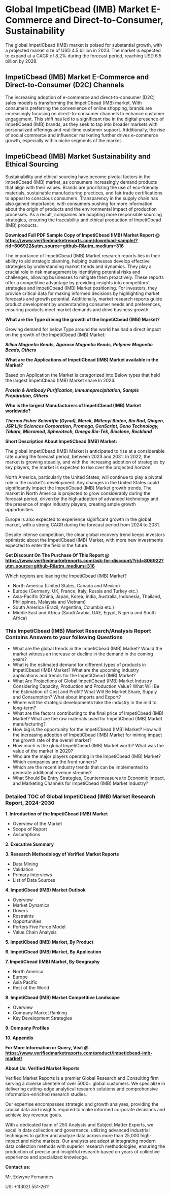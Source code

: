 <h1>Global ImpetiCbead (IMB) Market E-Commerce and Direct-to-Consumer, Sustainability</h1><p class=""><p>The global ImpetiCbead (IMB) market is poised for substantial growth, with a projected market size of USD 4.5 billion in 2023. The market is expected to expand at a CAGR of 8.2% during the forecast period, reaching USD 6.5 billion by 2028.</p><h2>ImpetiCbead (IMB) Market E-Commerce and Direct-to-Consumer (D2C) Channels</h2><p>The increasing adoption of e-commerce and direct-to-consumer (D2C) sales models is transforming the ImpetiCbead (IMB) market. With consumers preferring the convenience of online shopping, brands are increasingly focusing on direct-to-consumer channels to enhance customer engagement. This shift has led to a significant rise in the digital presence of ImpetiCbead (IMB) brands, as they seek to tap into broader markets with personalized offerings and real-time customer support. Additionally, the rise of social commerce and influencer marketing further drives e-commerce growth, especially within niche segments of the market.</p><h2>ImpetiCbead (IMB) Market Sustainability and Ethical Sourcing</h2><p>Sustainability and ethical sourcing have become pivotal factors in the ImpetiCbead (IMB) market, as consumers increasingly demand products that align with their values. Brands are prioritizing the use of eco-friendly materials, sustainable manufacturing practices, and fair trade certifications to appeal to conscious consumers. Transparency in the supply chain has also gained importance, with consumers pushing for more information about the origin of products and the environmental impact of production processes. As a result, companies are adopting more responsible sourcing strategies, ensuring the traceability and ethical production of ImpetiCbead (IMB) products.</p></p><p class=""><strong>Download Full PDF Sample Copy of ImpetiCbead (IMB) Market Report @ <a href="https://www.verifiedmarketreports.com/download-sample/?rid=806922&utm_source=github-R&utm_medium=316" target="_blank">https://www.verifiedmarketreports.com/download-sample/?rid=806922&utm_source=github-R&utm_medium=316</a></strong></p><p>The importance of&nbsp;ImpetiCbead (IMB) Market research reports lies in their ability to aid strategic planning, helping businesses develop effective strategies by understanding market trends and dynamics. They play a crucial role in risk management by identifying potential risks and challenges, allowing businesses to mitigate them proactively. These reports offer a competitive advantage by providing insights into competitors' strategies and ImpetiCbead (IMB) Market positioning. For investors, they provide critical data for making informed decisions by highlighting market forecasts and growth potential. Additionally, market research reports guide product development by understanding consumer needs and preferences, ensuring products meet market demands and drive business growth.</p><p><strong>What are the&nbsp;Type driving the growth of the ImpetiCbead (IMB) Market?</strong></p><p id="" class="">Growing demand for below Type around the world has had a direct impact on the growth of the ImpetiCbead (IMB) Market:</p><p class=""><em><strong>Silica Magnetic Beads, Agarose Magnetic Beads, Polymer Magnetic Beads, Others</strong></em></p><p class=""><strong>What are the&nbsp;Applications&nbsp;of ImpetiCbead (IMB) Market available in the Market?</strong></p><p id="" class="">Based on Application the Market is categorized into Below types that held the largest ImpetiCbead (IMB) Market share In 2024.</p><p class=""><em><strong>Protein & Antibody Purification, Immunoprecipitation, Sample Preparation, Others</strong></em></p><p class=""><strong>Who is the largest Manufacturers of ImpetiCbead (IMB) Market worldwide?</strong></p><p><em><strong>Thermo Fisher Scientific (Dynal), Merck, Miltenyi Biotec, Bio Rad, Qiagen, JSR Life Sciences Corporation, Promega, GenScript, Geno Technology, Takara, Micromod, Spherotech, Omega Bio-Tek, Bioclone, Rockland</strong></em></p><p id="" class=""><strong>Short Description About ImpetiCbead (IMB) Market:</strong></p><p>The global ImpetiCbead (IMB) Market is anticipated to rise at a considerable rate during the forecast period, between 2023 and 2031. In 2022, the market is growing steadily, and with the increasing adoption of strategies by key players, the market is expected to rise over the projected horizon.</p><p>North America, particularly the United States, will continue to play a pivotal role in the market's development. Any changes in the United States could significantly impact the ImpetiCbead (IMB) Market growth trends. The market in North America is projected to grow considerably during the forecast period, driven by the high adoption of advanced technology and the presence of major industry players, creating ample growth opportunities.</p><p>Europe is also expected to experience significant growth in the global market, with a strong CAGR during the forecast period from 2024 to 2031.</p><p>Despite intense competition, the clear global recovery trend keeps investors optimistic about the ImpetiCbead (IMB) Market, with more new investments expected to enter the field in the future.</p><p id="" class=""><strong>Get Discount On The Purchase Of This Report @ <a href="https://www.verifiedmarketreports.com/ask-for-discount/?rid=806922?utm_source=github-R&utm_medium=316" target="_blank">https://www.verifiedmarketreports.com/ask-for-discount/?rid=806922?utm_source=github-R&utm_medium=316</a></strong></p><p class="">Which regions are leading the ImpetiCbead (IMB) Market?</p><ul><li>North America (United States, Canada and Mexico)</li><li>Europe (Germany, UK, France, Italy, Russia and Turkey etc.)</li><li>Asia-Pacific (China, Japan, Korea, India, Australia, Indonesia, Thailand, Philippines, Malaysia and Vietnam)</li><li>South America (Brazil, Argentina, Columbia etc.)</li><li>Middle East and Africa (Saudi Arabia, UAE, Egypt, Nigeria and South Africa)</li></ul><h3 id="" class="">This ImpetiCbead (IMB) Market Research/Analysis Report Contains Answers to your following Questions</h3><ul><li>What are the global trends in the ImpetiCbead (IMB) Market? Would the market witness an increase or decline in the demand in the coming years?</li><li>What is the estimated demand for different types of products in ImpetiCbead (IMB) Market? What are the upcoming industry applications and trends for the ImpetiCbead (IMB) Market?</li><li>What Are Projections of Global ImpetiCbead (IMB) Market Industry Considering Capacity, Production and Production Value? What Will Be the Estimation of Cost and Profit? What Will Be Market Share, Supply and Consumption? What about imports and Export?</li><li>Where will the strategic developments take the industry in the mid to long-term?</li><li>What are the factors contributing to the final price of ImpetiCbead (IMB) Market? What are the raw materials used for ImpetiCbead (IMB) Market manufacturing?</li><li>How big is the opportunity for the ImpetiCbead (IMB) Market? How will the increasing adoption of ImpetiCbead (IMB) Market for mining impact the growth rate of the overall market?</li><li>How much is the global ImpetiCbead (IMB) Market worth? What was the value of the market In 2020?</li><li>Who are the major players operating in the ImpetiCbead (IMB) Market? Which companies are the front runners?</li><li>Which are the recent industry trends that can be implemented to generate additional revenue streams?</li><li>What Should Be Entry Strategies, Countermeasures to Economic Impact, and Marketing Channels for ImpetiCbead (IMB) Market Industry?</li></ul><h3 id="" class="">Detailed TOC of Global ImpetiCbead (IMB) Market Research Report, 2024-2030</h3><p id="" class=""><strong>1. Introduction of the ImpetiCbead (IMB) Market</strong></p><ul><li>Overview of the Market</li><li>Scope of Report</li><li>Assumptions</li></ul><p id="" class=""><strong>2. Executive Summary</strong></p><p id="" class=""><strong>3. Research Methodology of Verified Market Reports</strong></p><ul><li>Data Mining</li><li>Validation</li><li>Primary Interviews</li><li>List of Data Sources</li></ul><p id="" class=""><strong>4. ImpetiCbead (IMB) Market Outlook</strong></p><ul><li>Overview</li><li>Market Dynamics</li><li>Drivers</li><li>Restraints</li><li>Opportunities</li><li>Porters Five Force Model</li><li>Value Chain Analysis</li></ul><p id="" class=""><strong>5. ImpetiCbead (IMB) Market, By Product</strong></p><p id="" class=""><strong>6. ImpetiCbead (IMB) Market, By Application</strong></p><p id="" class=""><strong>7. ImpetiCbead (IMB) Market, By Geography</strong></p><ul><li>North America</li><li>Europe</li><li>Asia Pacific</li><li>Rest of the World</li></ul><p id="" class=""><strong>8. ImpetiCbead (IMB) Market Competitive Landscape</strong></p><ul><li>Overview</li><li>Company Market Ranking</li><li>Key Development Strategies</li></ul><p id="" class=""><strong>9. Company Profiles</strong></p><p id="" class=""><strong>10. Appendix</strong></p><p id="" class=""><strong>For More Information or Query, Visit @ <a href="https://www.verifiedmarketreports.com/product/impeticbead-imb-market/" target="_blank">https://www.verifiedmarketreports.com/product/impeticbead-imb-market/</a></strong></p><p id="" class=""><strong>About Us: Verified Market Reports</strong></p><p id="" class="">Verified Market Reports is a premier Global Research and Consulting firm serving a diverse clientele of over 5000+ global customers. We specialize in delivering cutting-edge analytical research solutions and comprehensive information-enriched research studies.</p><p id="" class="">Our expertise encompasses strategic and growth analyses, providing the crucial data and insights required to make informed corporate decisions and achieve key revenue goals.</p><p id="" class="">With a dedicated team of 250 Analysts and Subject Matter Experts, we excel in data collection and governance, utilizing advanced industrial techniques to gather and analyze data across more than 25,000 high-impact and niche markets. Our analysts are adept at integrating modern data collection methods with superior research methodologies, ensuring the production of precise and insightful research based on years of collective experience and specialized knowledge.</p><p id="" class=""><strong>Contact us:</strong></p><p id="" class="">Mr. Edwyne Fernandes</p><p id="" class="">US: +1(302) 551-2611</p>